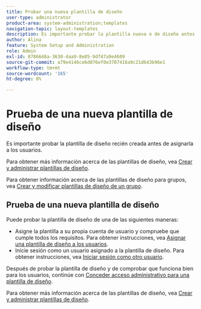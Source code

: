 ```yaml
---
title: Probar una nueva plantilla de diseño
user-type: administrator
product-area: system-administration;templates
navigation-topic: layout-templates
description: Es importante probar la plantilla nueva o de diseño antes de asignarla a los usuarios.
author: Alina
feature: System Setup and Administration
role: Admin
exl-id: 8786648a-3630-4aa9-8e85-9df47a9e4609
source-git-commit: a79e4146ce6d076ef0e3707416a9c21d643b96e1
workflow-type: tm+mt
source-wordcount: '165'
ht-degree: 0%

---
```


# Prueba de una nueva plantilla de diseño

Es importante probar la plantilla de diseño recién creada antes de asignarla a los usuarios.

Para obtener más información acerca de las plantillas de diseño, vea [Crear y administrar plantillas de diseño](../../../administration-and-setup/customize-workfront/use-layout-templates/create-and-manage-layout-templates.md).

Para obtener información acerca de las plantillas de diseño para grupos, vea [Crear y modificar plantillas de diseño de un grupo](../../../administration-and-setup/manage-groups/work-with-group-objects/create-and-modify-a-groups-layout-templates.md).

## Prueba de una nueva plantilla de diseño

Puede probar la plantilla de diseño de una de las siguientes maneras:

* Asigne la plantilla a su propia cuenta de usuario y compruebe que cumple todos los requisitos. Para obtener instrucciones, vea [Asignar una plantilla de diseño a los usuarios](../../../administration-and-setup/customize-workfront/use-layout-templates/assign-users-to-layout-template.md#assign).
* Inicie sesión como un usuario asignado a la plantilla de diseño. Para obtener instrucciones, vea [Iniciar sesión como otro usuario](../../../administration-and-setup/add-users/create-and-manage-users/log-in-as-another-user.md).

Después de probar la plantilla de diseño y de comprobar que funciona bien para los usuarios, continúe con [Conceder acceso administrativo para una plantilla de diseño](../../../administration-and-setup/customize-workfront/use-layout-templates/grant-admin-access-layout-template.md).

Para obtener más información acerca de las plantillas de diseño, vea [Crear y administrar plantillas de diseño](../../../administration-and-setup/customize-workfront/use-layout-templates/create-and-manage-layout-templates.md).
